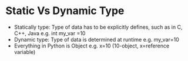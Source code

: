 # Static Vs Dynamic Type
- Statically type: Type of data has to be explicitly defines, such as in C, C++, Java
e.g. int my_var =10
- Dynamic type: Type of data is determined at runtime e.g. my_var=10
- Everything in Python is Object e.g. x=10 (10-object, x=reference variable)
